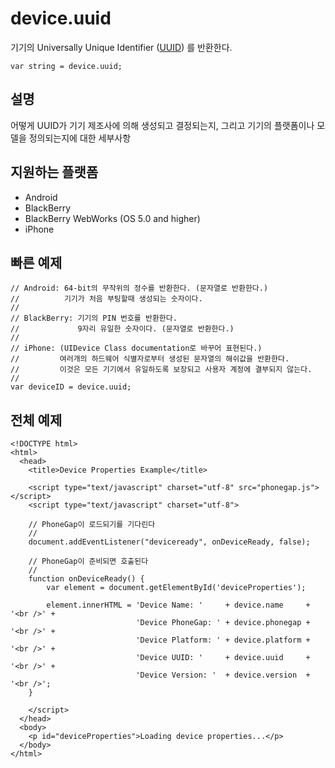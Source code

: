 device.uuid
===========

기기의 Universally Unique Identifier ([UUID](http://en.wikipedia.org/wiki/Universally_Unique_Identifier)) 를 반환한다.

    var string = device.uuid;
    
설명
-----------

어떻게 UUID가 기기 제조사에 의해 생성되고 결정되는지, 그리고 기기의 플랫폼이나 모델을 정의되는지에 대한 세부사항

지원하는 플랫폼
-------------------

- Android
- BlackBerry
- BlackBerry WebWorks (OS 5.0 and higher)
- iPhone

빠른 예제
-------------

    // Android: 64-bit의 무작위의 정수를 반환한다. (문자열로 반환한다.)
    //          기기가 처음 부팅할때 생성되는 숫자이다.
    //
    // BlackBerry: 기기의 PIN 번호를 반환한다.
    //             9자리 유일한 숫자이다. (문자열로 반환한다.)
    //
    // iPhone: (UIDevice Class documentation로 바꾸어 표현된다.)
    //         여러개의 하드웨어 식별자로부터 생성된 문자열의 해쉬값을 반환한다.
    //         이것은 모든 기기에서 유일하도록 보장되고 사용자 계정에 결부되지 않는다.
    //
    var deviceID = device.uuid;

전체 예제
------------

    <!DOCTYPE html>
    <html>
      <head>
        <title>Device Properties Example</title>

        <script type="text/javascript" charset="utf-8" src="phonegap.js"></script>
        <script type="text/javascript" charset="utf-8">

        // PhoneGap이 로드되기를 기다린다
        //
        document.addEventListener("deviceready", onDeviceReady, false);

        // PhoneGap이 준비되면 호출된다
        //
        function onDeviceReady() {
            var element = document.getElementById('deviceProperties');
    
            element.innerHTML = 'Device Name: '     + device.name     + '<br />' + 
                                'Device PhoneGap: ' + device.phonegap + '<br />' + 
                                'Device Platform: ' + device.platform + '<br />' + 
                                'Device UUID: '     + device.uuid     + '<br />' + 
                                'Device Version: '  + device.version  + '<br />';
        }

        </script>
      </head>
      <body>
        <p id="deviceProperties">Loading device properties...</p>
      </body>
    </html>
